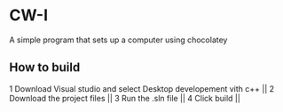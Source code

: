 # CW-I
A simple program that sets up a computer using chocolatey

## How to build
1 Download Visual studio and select  Desktop developement vith c++ ||
2 Download the project files || 
3 Run the .sln file || 
4 Click build || 
